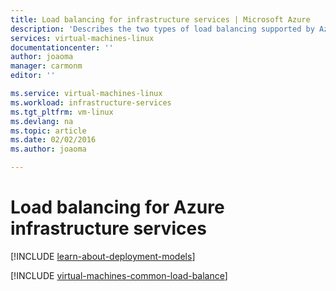 ```yaml
---
title: Load balancing for infrastructure services | Microsoft Azure
description: 'Describes the two types of load balancing supported by Azure: Load balancer for cloud services and Azure Traffic Manager for client traffic.'
services: virtual-machines-linux
documentationcenter: ''
author: joaoma
manager: carmonm
editor: ''

ms.service: virtual-machines-linux
ms.workload: infrastructure-services
ms.tgt_pltfrm: vm-linux
ms.devlang: na
ms.topic: article
ms.date: 02/02/2016
ms.author: joaoma

---
```

# Load balancing for Azure infrastructure services
[!INCLUDE [learn-about-deployment-models](../../includes/learn-about-deployment-models-both-include.md)]

[!INCLUDE [virtual-machines-common-load-balance](../../includes/virtual-machines-common-load-balance.md)]

